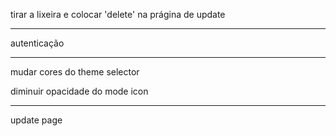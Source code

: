 tirar a lixeira e colocar 'delete' na prágina de update

---

autenticação

---

mudar cores do theme selector

diminuir opacidade do mode icon

---

update page
